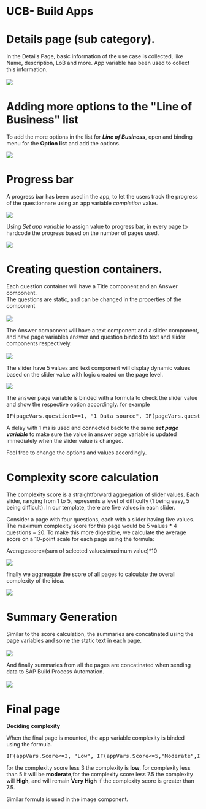 # UCB- Build Apps


# Details page (sub category). 

In the Details Page, basic information of the use case is collected, like Name, description, LoB and more. App variable has been used to collect this information. <br><br>
![](images/Detailspage.png)

# Adding more options to the "Line of Business" list

To add the more options in the list for <b><i>Line of Business</b></i>, open and binding menu for the <b>Option list</b> and add the options.

![](images/loblist.png)

# Progress bar

A progress bar has been used in the app, to let the users track the progress of the questionnare using an app variable <i>completion</i> value.

![](images/progressbar.png)

Using <i>Set app variable</i> to assign value to progress bar, in every page to hardcode the progress based on the number of pages used.

![](images/bindingvalueforprgressnar.png)


# Creating question containers. 


Each question container will have a Title component and an Answer component. <br>
The questions are static, and can be changed in the properties of the component<br><br> 
![](images/questionbox.png)

The Answer component will have a text component and a slider component, and have page variables answer and question binded to text and slider components respectively.<br><br>
![](images/answerbox.png)

The slider have 5 values and text component will display dynamic values based on the slider value with logic created on the page level.

![](images/sliderlogic.png)

The answer page variable is binded with a formula to check the slider value and show the respective option accordingly. 
for example
<pre>IF(pageVars.question1==1, "1 Data source", IF(pageVars.question1==2, "2 Data sources", IF(pageVars.question1==3, "3 Data sources", IF(pageVars.question1==4, "4 Data sources", IF(pageVars.question1==5, "not sure about the number of data resources","")))))</pre>

A delay with 1 ms is used and connected back to the same <b><i>set page variable</b></i> to make sure the value in answer page variable is updated immediately when the slider value is changed. 

Feel free to change the options and values accordingly. 


# Complexity score calculation



The complexity score is a straightforward aggregation of slider values. Each slider, ranging from 1 to 5, represents a level of difficulty (1 being easy, 5 being difficult). In our template, there are five values in each slider.

Consider a page with four questions, each with a slider having five values. The maximum complexity score for this page would be 5 values * 4 questions = 20. To make this more digestible, we calculate the average score on a 10-point scale for each page using the formula:

Averagescore=(sum of selected values/maximum value)*10

![](images/Scorecalculation.png)

finally we aggreagate the score of all pages to calculate the overall complexity of the idea.

![](images/aggregate.png)


# Summary Generation

Similar to the score calculation, the summaries are concatinated using the page variables and some the static text in each page.<br><br>
![](images/formulasummary.png)

And finally summaries from all the pages are concatinated when sending data to SAP Build Process Automation.<br><br>
![](images/summaryconcat.png)

# Final page

<b>Deciding complexity</b>

When the final page is mounted, the app variable complexity is binded using the formula. 
<pre>IF(appVars.Score<=3, "Low", IF(appVars.Score<=5,"Moderate",IF(appVars.Score<=7.5, "High", IF(appVars.Score>=7.5,"Very High",""))))</pre>

for the complexity score less 3 the complexity is <b>low</b>, for complexity less than 5 it will be <b>moderate</b>,for the complexity score less 7.5 the complexity will <b>High</b>, and will remain <b>Very High</b> if the complexity score is greater than 7.5.


Similar formula is used in the image component.

